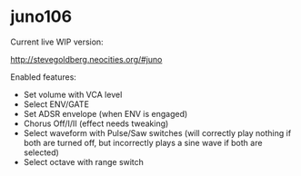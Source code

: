 # juno106

Current live WIP version:

http://stevegoldberg.neocities.org/#juno

Enabled features:

* Set volume with VCA level
* Select ENV/GATE
* Set ADSR envelope (when ENV is engaged)
* Chorus Off/I/II (effect needs tweaking)
* Select waveform with Pulse/Saw switches (will correctly play nothing if both are turned off, but incorrectly plays a sine wave if both are selected)
* Select octave with range switch
